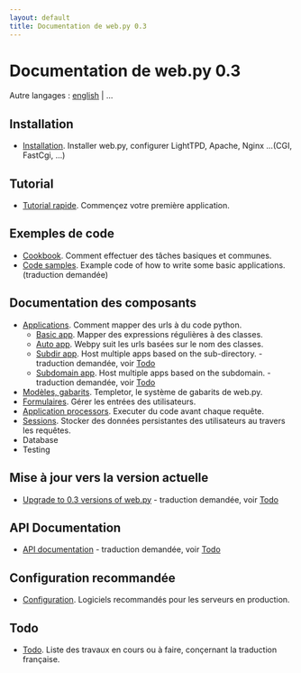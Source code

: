 ```yaml
---
layout: default
title: Documentation de web.py 0.3
---
```


# Documentation de web.py 0.3

Autre langages : [english](/docs/0.3) | ...

## Installation
* [Installation](/install/fr). Installer web.py, configurer LightTPD, Apache, Nginx ...(CGI, FastCgi, ...)

## Tutorial

* [Tutorial rapide](./tutorial.fr). Commençez  votre première application.

## Exemples de code

* [Cookbook](/cookbook/fr). Comment effectuer des tâches basiques et communes. 
* [Code samples](https://github.com/webpy/webpy-examples/). Example code of how to write some basic applications. (traduction demandée)

## Documentation des composants
* [Applications](/docs/0.3/apps/fr). Comment mapper des urls à du code python.
    * [Basic app](/docs/0.3/apps/basic/fr). Mapper des expressions régulières à des classes.
    * [Auto app](/docs/0.3/apps/auto/fr). Webpy suit les urls basées sur le nom des classes.
    * [Subdir app](/docs/0.3/apps/subdir). Host multiple apps based on the sub-directory. - traduction demandée, voir [Todo](/docs/0.3.fr/todo)
    * [Subdomain app](/docs/0.3/apps/subdomain). Host multiple apps based on the subdomain. - traduction demandée, voir [Todo](/docs/0.3.fr/todo)
* [Modèles, gabarits](/docs/0.3/templetor.fr). Templetor, le système de gabarits de web.py.
* [Formulaires](/docs/0.3/form.fr). Gérer les entrées des utilisateurs.
* [Application processors](/docs/0.3/app_processors/fr). Executer du code avant chaque requête.
* [Sessions](/docs/0.3/sessions/fr). Stocker des données persistantes des utilisateurs au travers les requêtes.
* Database
* Testing

## Mise à jour vers la version actuelle

* [Upgrade to 0.3 versions of web.py](/docs/0.3/upgrade)  - traduction demandée, voir [Todo](/docs/0.3.fr/todo)

## API Documentation 

* [API documentation](/docs/0.3/api) - traduction demandée, voir [Todo](/docs/0.3.fr/todo)

## Configuration recommandée

* [Configuration](/recommended_setup/fr). Logiciels recommandés pour les serveurs en production.

## Todo

* [Todo](/docs/0.3.fr/todo). Liste des travaux en cours ou à faire, conçernant la traduction française.
